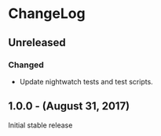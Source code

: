 ChangeLog
=========

Unreleased
-----------------
### Changed
* Update nightwatch tests and test scripts.

1.0.0 - (August 31, 2017)
----------------
Initial stable release
